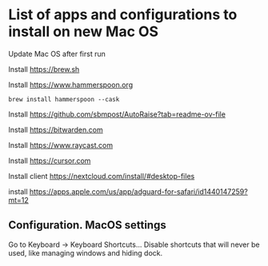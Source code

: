 # List of apps and configurations to install on new Mac OS

Update Mac OS after first run

Install https://brew.sh

Install https://www.hammerspoon.org
```
brew install hammerspoon --cask
```

Install https://github.com/sbmpost/AutoRaise?tab=readme-ov-file

Install https://bitwarden.com

Install https://www.raycast.com

Install https://cursor.com

Install client https://nextcloud.com/install/#desktop-files

install https://apps.apple.com/us/app/adguard-for-safari/id1440147259?mt=12

## Configuration. MacOS settings

Go to Keyboard -> Keyboard Shortcuts...
Disable shortcuts that will never be used, like managing windows and hiding dock. 
